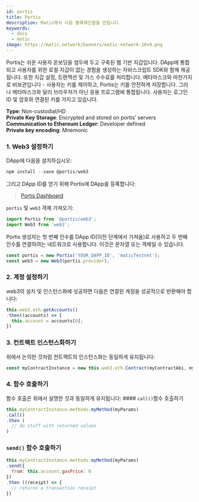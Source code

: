 ```yaml
---
id: portis
title: Portis
description: Matic에서 다음 블록체인앱을 만듭니다.
keywords:
  - docs
  - matic
image: https://matic.network/banners/matic-network-16x9.png
---
```


Portis는 쉬운 사용자 온보딩을 염두에 두고 구축된 웹 기반 지갑입니다. DApp에 통합되고 사용자를 위한 로컬 지갑이 없는 경험을 생성하는 자바스크립트 SDK와 함께 제공됩니다. 또한 지갑 설정, 트랜잭션 및 가스 수수료를 처리합니다. 메타마스크와 마찬가지로 비보관입니다 - 사용자는 키를 제어하고, Portis는 키를 안전하게 저장합니다. 그러나 메타마스크와 달리 브라우저가 아닌 응용 프로그램에 통합됩니다. 사용자는 로그인 ID 및 암호와 연결된 키를 가지고 있습니다.

**Type**: Non-custodial/HD <br/> **Private Key Storage**: Encrypted and stored on portis’ servers <br/> **Communication to Ethereum Ledger**: Developer defined <br/> **Private key encoding**: Mnemonic<br/>

### 1. Web3 설정하기

DApp에 다음을 설치하십시오:
```js
npm install --save @portis/web3
```

그리고 DApp ID를 얻기 위해 Portis에 DApp을 등록합니다:
> [Portis Dashboard](https://dashboard.portis.io/)

`portis` 및 `web3` 객체 가져오기:

```js
import Portis from '@portis/web3';
import Web3 from 'web3';
```
Portis 생성자는 첫 번째 인수를 DApp ID(이전 단계에서 가져옴)로 사용하고 두 번째 인수를 연결하려는 네트워크로 사용합니다. 이것은 문자열 또는 객체일 수 있습니다.
```js
const portis = new Portis('YOUR_DAPP_ID', 'maticTestnet');
const web3 = new Web3(portis.provider);
```
### 2. 계정 설정하기

web3의 설치 및 인스턴스화에 성공하면 다음은 연결된 계정을 성공적으로 반환해야 합니다:
```js
this.web3.eth.getAccounts()
.then((accounts) => {
  this.account = accounts[0];
})
```
### 3. 컨트랙트 인스턴스화하기

위에서 논의한 것처럼 컨트랙트의 인스턴스화는 동일하게 유지됩니다:
```js
const myContractInstance = new this.web3.eth.Contract(myContractAbi, myContractAddress)
```
### 4. 함수 호출하기

함수 호출은 위에서 설명한 것과 동일하게 유지됩니다: #### `call()`함수 호출하기
```js
this.myContractInstance.methods.myMethod(myParams)
.call()
.then (
  // do stuff with returned values
)
```
### `send()` 함수 호출하기
```js
this.myContractInstance.methods.myMethod(myParams)
.send({
  from: this.account,gasPrice: 0
})
.then ((receipt) => {
  // returns a transaction receipt
})
```